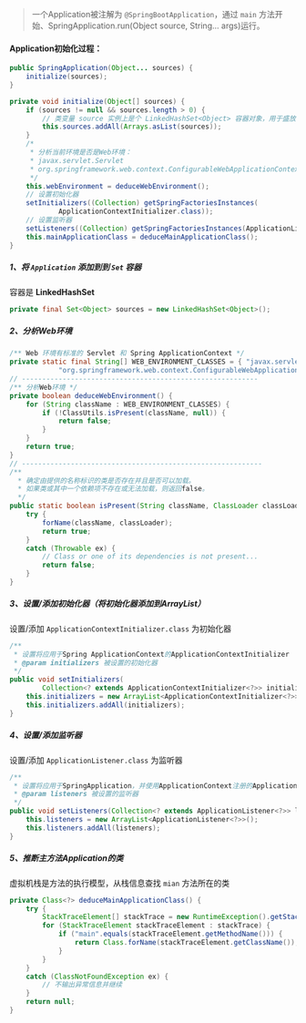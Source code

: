 > 一个Application被注解为 `@SpringBootApplication`，通过 `main` 方法开始、SpringApplication.run(Object source, String... args)运行。

#### Application初始化过程：

```java
public SpringApplication(Object... sources) {
	initialize(sources);
}
```

```java
private void initialize(Object[] sources) {
	if (sources != null && sources.length > 0) {
        // 类变量 source 实例上是个 LinkedHashSet<Object> 容器对象，用于盛放 Application
		this.sources.addAll(Arrays.asList(sources));
	}
    /*
     * 分析当前环境是否是Web环境：
     * javax.servlet.Servlet
     * org.springframework.web.context.ConfigurableWebApplicationContext
     */
	this.webEnvironment = deduceWebEnvironment();
    // 设置初始化器
	setInitializers((Collection) getSpringFactoriesInstances(
			ApplicationContextInitializer.class));
    // 设置监听器
	setListeners((Collection) getSpringFactoriesInstances(ApplicationListener.class));
	this.mainApplicationClass = deduceMainApplicationClass();
}
```

##### 1、将 `Application` 添加到到 `Set` 容器

容器是 **LinkedHashSet**

```java
private final Set<Object> sources = new LinkedHashSet<Object>();
```

##### 2、分析Web环境

```java
/** Web 环境有标准的 Servlet 和 Spring ApplicationContext */
private static final String[] WEB_ENVIRONMENT_CLASSES = { "javax.servlet.Servlet",
			"org.springframework.web.context.ConfigurableWebApplicationContext" };
// ----------------------------------------------------------
/** 分析Web环境 */
private boolean deduceWebEnvironment() {
	for (String className : WEB_ENVIRONMENT_CLASSES) {
		if (!ClassUtils.isPresent(className, null)) {
			return false;
		}
	}
	return true;
}
// -----------------------------------------------------------
/** 
  * 确定由提供的名称标识的类是否存在并且是否可以加载。 
  * 如果类或其中一个依赖项不存在或无法加载，则返回false。
  */
public static boolean isPresent(String className, ClassLoader classLoader) {
	try {
		forName(className, classLoader);
		return true;
	}
	catch (Throwable ex) {
		// Class or one of its dependencies is not present...
		return false;
	}
}
```

#####  3、设置/添加初始化器（将初始化器添加到ArrayList）

设置/添加 `ApplicationContextInitializer.class` 为初始化器

```java
/**
 * 设置将应用于Spring ApplicationContext的ApplicationContextInitializer
 * @param initializers 被设置的初始化器
 */
public void setInitializers(
		Collection<? extends ApplicationContextInitializer<?>> initializers) {
	this.initializers = new ArrayList<ApplicationContextInitializer<?>>();
	this.initializers.addAll(initializers);
}
```

##### 4、设置/添加监听器

设置/添加 `ApplicationListener.class` 为监听器

```java
/**
 * 设置将应用于SpringApplication，并使用ApplicationContext注册的ApplicationListener
 * @param listeners 被设置的监听器
 */
public void setListeners(Collection<? extends ApplicationListener<?>> listeners) {
	this.listeners = new ArrayList<ApplicationListener<?>>();
	this.listeners.addAll(listeners);
}
```

##### 5、推断主方法Application的类

虚拟机栈是方法的执行模型，从栈信息查找 `mian`  方法所在的类

```java
private Class<?> deduceMainApplicationClass() {
	try {
		StackTraceElement[] stackTrace = new RuntimeException().getStackTrace();
		for (StackTraceElement stackTraceElement : stackTrace) {
			if ("main".equals(stackTraceElement.getMethodName())) {
				return Class.forName(stackTraceElement.getClassName());
			}
		}
	}
	catch (ClassNotFoundException ex) {
		// 不输出异常信息并继续
	}
	return null;
}
```

